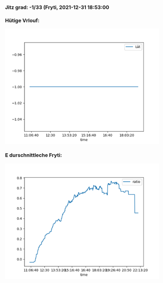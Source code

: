 ### Jitz grad: -1/33 (Fryti, 2021-12-31 18:53:00

### Hütige Vrlouf:
![Graph](Today.png)

### E durschnittleche Fryti:
![Graph](Fryti.png)